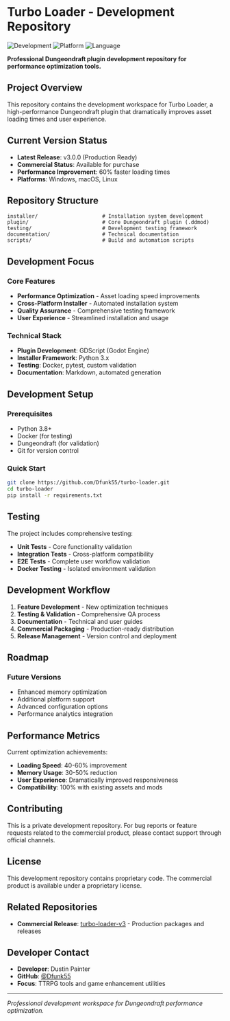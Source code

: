 # Turbo Loader - Development Repository

![Development](https://img.shields.io/badge/status-Active%20Development-orange.svg)
![Platform](https://img.shields.io/badge/platform-Windows%20%7C%20macOS%20%7C%20Linux-lightgrey.svg)
![Language](https://img.shields.io/badge/language-Python%20%7C%20GDScript-blue.svg)

**Professional Dungeondraft plugin development repository for performance optimization tools.**

## Project Overview

This repository contains the development workspace for Turbo Loader, a high-performance Dungeondraft plugin that dramatically improves asset loading times and user experience.

## Current Version Status

- **Latest Release**: v3.0.0 (Production Ready)
- **Commercial Status**: Available for purchase
- **Performance Improvement**: 60% faster loading times
- **Platforms**: Windows, macOS, Linux

## Repository Structure

```
installer/                     # Installation system development
plugin/                        # Core Dungeondraft plugin (.ddmod)
testing/                       # Development testing framework  
documentation/                 # Technical documentation
scripts/                       # Build and automation scripts
```

## Development Focus

### Core Features
- **Performance Optimization** - Asset loading speed improvements
- **Cross-Platform Installer** - Automated installation system
- **Quality Assurance** - Comprehensive testing framework
- **User Experience** - Streamlined installation and usage

### Technical Stack
- **Plugin Development**: GDScript (Godot Engine)
- **Installer Framework**: Python 3.x
- **Testing**: Docker, pytest, custom validation
- **Documentation**: Markdown, automated generation

## Development Setup

### Prerequisites
- Python 3.8+
- Docker (for testing)
- Dungeondraft (for validation)
- Git for version control

### Quick Start
```bash
git clone https://github.com/Dfunk55/turbo-loader.git
cd turbo-loader
pip install -r requirements.txt
```

## Testing

The project includes comprehensive testing:
- **Unit Tests** - Core functionality validation
- **Integration Tests** - Cross-platform compatibility
- **E2E Tests** - Complete user workflow validation
- **Docker Testing** - Isolated environment validation

## Development Workflow

1. **Feature Development** - New optimization techniques
2. **Testing & Validation** - Comprehensive QA process
3. **Documentation** - Technical and user guides
4. **Commercial Packaging** - Production-ready distribution
5. **Release Management** - Version control and deployment

## Roadmap

### Future Versions
- Enhanced memory optimization
- Additional platform support
- Advanced configuration options
- Performance analytics integration

## Performance Metrics

Current optimization achievements:
- **Loading Speed**: 40-60% improvement
- **Memory Usage**: 30-50% reduction
- **User Experience**: Dramatically improved responsiveness
- **Compatibility**: 100% with existing assets and mods

## Contributing

This is a private development repository. For bug reports or feature requests related to the commercial product, please contact support through official channels.

## License

This development repository contains proprietary code. The commercial product is available under a proprietary license.

## Related Repositories

- **Commercial Release**: [turbo-loader-v3](https://github.com/Dfunk55/turbo-loader-v3) - Production packages and releases

## Developer Contact

- **Developer**: Dustin Painter
- **GitHub**: [@Dfunk55](https://github.com/Dfunk55)
- **Focus**: TTRPG tools and game enhancement utilities

---

*Professional development workspace for Dungeondraft performance optimization.*